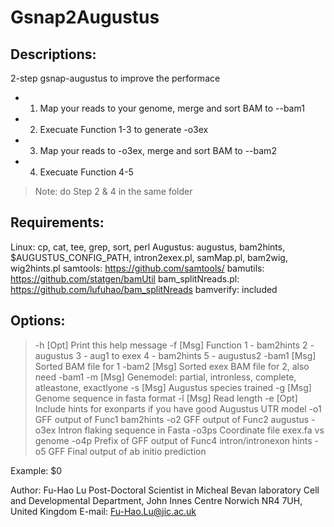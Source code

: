 # Gsnap2Augustus

## Descriptions:
  2-step gsnap-augustus to improve the performace

*  1. Map your reads to your genome, merge and sort BAM to --bam1
*  2. Execuate Function 1-3 to generate -o3ex
*  3. Map your reads to -o3ex, merge and sort BAM to --bam2
*  4. Execuate Function 4-5
>    Note: do Step 2 & 4 in the same folder

## Requirements:

  Linux: cp, cat, tee, grep, sort, perl
  Augustus: augustus, bam2hints, \$AUGUSTUS_CONFIG_PATH, 
            intron2exex.pl, samMap.pl, bam2wig, wig2hints.pl
  samtools: https://github.com/samtools/
  bamutils: https://github.com/statgen/bamUtil
  bam_splitNreads.pl: https://github.com/lufuhao/bam_splitNreads
  bamverify: included

## Options:
>  -h    [Opt] Print this help message
>  -f    [Msg] Function
>          1 - bam2hints
>          2 - augustus
>          3 - aug1 to exex
>          4 - bam2hints
>          5 - augustus2
>  -bam1	[Msg] Sorted BAM file for 1
>  -bam2 [Msg] Sorted exex BAM file for 2, also need -bam1
>  -m    [Msg] Genemodel: partial, intronless, complete, atleastone, exactlyone
>  -s    [Msg] Augustus species trained
>  -g    [Msg] Genome sequence in fasta format
>  -l    [Msg] Read length
>  -e    [Opt] Include hints for exonparts if you have good 
>              Augustus UTR model
>  -o1   GFF output of Func1 bam2hints
>  -o2	GFF output of Func2 augustus
>  -o3ex Intron flaking sequence in Fasta
>  -o3ps	Coordinate file exex.fa vs genome
>  -o4p	Prefix of GFF output of Func4 intron/intronexon hints
>  -o5	GFF Final output of ab initio prediction

Example:
  $0 

Author:
  Fu-Hao Lu
  Post-Doctoral Scientist in Micheal Bevan laboratory
  Cell and Developmental Department, John Innes Centre
  Norwich NR4 7UH, United Kingdom
  E-mail: Fu-Hao.Lu@jic.ac.uk
